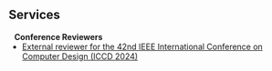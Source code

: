 ## Services

<h4 style="margin:0 10px 0;">Conference Reviewers</h4>

<ul style="margin:0 0 5px;">
  <li><a href="https://www.iccd-conf.com/"><autocolor>External reviewer for the 42nd IEEE International Conference on Computer Design (ICCD 2024)</autocolor></a></li>
</ul>

<br>